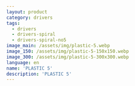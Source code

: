 ```yaml
---
layout: product
category: drivers
tags:
  - drivers
  - drivers-spiral
  - drivers-spiral-no5
image_main: /assets/img/plastic-5.webp
image_150: /assets/img/plastic-5-150x150.webp
image_300: /assets/img/plastic-5-300x300.webp
language: en
name: 'PLASTIC 5'
description: 'PLASTIC 5'
---
```

